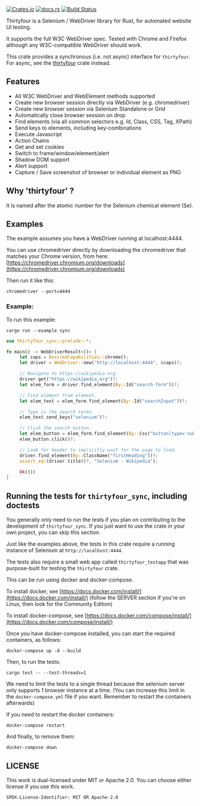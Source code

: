 [![Crates.io](https://img.shields.io/crates/v/thirtyfour_sync.svg?style=for-the-badge)](https://crates.io/crates/thirtyfour_sync)
[![docs.rs](https://img.shields.io/badge/docs.rs-thirtyfour_sync-blue?style=for-the-badge)](https://docs.rs/thirtyfour_sync)
[![Build Status](https://img.shields.io/github/workflow/status/stevepryde/thirtyfour_sync/build-check/main?style=for-the-badge)](https://github.com/stevepryde/thirtyfour_sync/actions)

Thirtyfour is a Selenium / WebDriver library for Rust, for automated website UI testing.

It supports the full W3C WebDriver spec. Tested with Chrome and Firefox although any W3C-compatible WebDriver should work.

This crate provides a synchronous (i.e. not async) interface for `thirtyfour`.
For async, see the [thirtyfour](https://docs.rs/thirtyfour) crate instead.

## Features

- All W3C WebDriver and WebElement methods supported
- Create new browser session directly via WebDriver (e.g. chromedriver)
- Create new browser session via Selenium Standalone or Grid
- Automatically close browser session on drop
- Find elements (via all common selectors e.g. Id, Class, CSS, Tag, XPath)
- Send keys to elements, including key-combinations
- Execute Javascript
- Action Chains
- Get and set cookies
- Switch to frame/window/element/alert
- Shadow DOM support
- Alert support
- Capture / Save screenshot of browser or individual element as PNG

## Why 'thirtyfour' ?

It is named after the atomic number for the Selenium chemical element (Se).

## Examples

The example assumes you have a WebDriver running at localhost:4444.

You can use chromedriver directly by downloading the chromedriver that matches your Chrome version,
from here: [https://chromedriver.chromium.org/downloads](https://chromedriver.chromium.org/downloads)

Then run it like this:

    chromedriver --port=4444

### Example:

To run this example:

    cargo run --example sync

```rust
use thirtyfour_sync::prelude::*;

fn main() -> WebDriverResult<()> {
     let caps = DesiredCapabilities::chrome();
     let driver = WebDriver::new("http://localhost:4444", &caps)?;

     // Navigate to https://wikipedia.org.
     driver.get("https://wikipedia.org")?;
     let elem_form = driver.find_element(By::Id("search-form"))?;

     // Find element from element.
     let elem_text = elem_form.find_element(By::Id("searchInput"))?;

     // Type in the search terms.
     elem_text.send_keys("selenium")?;

     // Click the search button.
     let elem_button = elem_form.find_element(By::Css("button[type='submit']"))?;
     elem_button.click()?;

     // Look for header to implicitly wait for the page to load.
     driver.find_element(By::ClassName("firstHeading"))?;
     assert_eq!(driver.title()?, "Selenium - Wikipedia");

     Ok(())
}
```

## Running the tests for `thirtyfour_sync`, including doctests

You generally only need to run the tests if you plan on contributing to the development of `thirtyfour_sync`. If you just want to use the crate in your own project, you can skip this section.

Just like the examples above, the tests in this crate require a running instance of Selenium at `http://localhost:4444`.

The tests also require a small web app called `thirtyfour_testapp` that was purpose-built for testing the `thirtyfour` crate.

This can be run using docker and docker-compose.

To install docker, see [https://docs.docker.com/install/](https://docs.docker.com/install/) (follow the SERVER section if you're on Linux, then look for the Community Edition)

To install docker-compose, see [https://docs.docker.com/compose/install/](https://docs.docker.com/compose/install/)

Once you have docker-compose installed, you can start the required containers, as follows:

    docker-compose up -d --build

Then, to run the tests:

    cargo test -- --test-threads=1

We need to limit the tests to a single thread because the selenium server only supports 1 browser instance at a time.
(You can increase this limit in the `docker-compose.yml` file if you want. Remember to restart the containers afterwards)

If you need to restart the docker containers:

    docker-compose restart 

And finally, to remove them:

    docker-compose down

## LICENSE

This work is dual-licensed under MIT or Apache 2.0.
You can choose either license if you use this work.

`SPDX-License-Identifier: MIT OR Apache-2.0`
